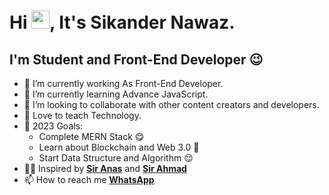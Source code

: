 # Hi <img src="https://github.com/TheDudeThatCode/TheDudeThatCode/blob/master/Assets/Hi.gif" width="29px">, It's Sikander Nawaz.


## I'm Student and Front-End Developer 😉
- 🔭 I’m currently working As Front-End Developer.
- 🌱 I’m currently learning Advance JavaScript.
- 👯 I’m looking to collaborate with other content creators and developers.
- 📢 Love to teach Technology.
- 🥅 2023 Goals:
     -  Complete MERN Stack 😋
     -  Learn about Blockchain and Web 3.0 🤗
     -  Start Data Structure and Algorithm 😌
- 👨‍🏫 Inspired by **[Sir Anas](https://github.com/AnasJMirza)** and **[Sir Ahmad](https://github.com/Ahmadjajja)**
- 📫 How to reach me **[WhatsApp](https://wa.me/+923487613204)**
